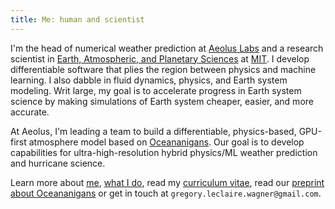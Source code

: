 ```yaml
---
title: Me: human and scientist
---
```


I'm the head of numerical weather prediction at [Aeolus Labs] and a research scientist in [Earth, Atmospheric, and Planetary Sciences] at [MIT].
I develop differentiable software that plies the region between physics and machine learning.
I also dabble in fluid dynamics, physics, and Earth system modeling.
Writ large, my goal is to accelerate progress in Earth system science by making simulations of Earth system cheaper, easier, and more accurate.

At Aeolus, I'm leading a team to build a differentiable, physics-based, GPU-first atmosphere model based on [Oceananigans].
Our goal is to develop capabilities for ultra-high-resolution hybrid physics/ML weather prediction and hurricane science.

Learn more about [me], [what I do], read my [curriculum vitae], read our [preprint about Oceananigans](oceananigans-paper)
or get in touch at `gregory.leclaire.wagner@gmail.com`.

[Aeolus Labs]: https://aeolus.earth/
[Oceananigans]: https://github.com/CliMA/Oceananigans.jl
[Earth, Atmospheric, and Planetary Sciences]: https://eapsweb.mit.edu
[Climate Modeling Alliance]: https://clima.caltech.edu
[curriculum vitae]: https://glwagner.github.io/assets/pdf/glw-curriculum-vitae.pdf
[me]: https://glwagner.github.io/about/
[what I do]: https://glwagner.github.io/work/
[MIT]: http://www.mit.edu
[oceananigans-paper]: https://glwagner.github.io/assets/pdf/Oceananigans.pdf

